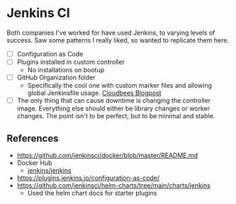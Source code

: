 # Jenkins CI

Both companies I've worked for have used Jenkins, to varying levels of success.
Saw some patterns I really liked, so wanted to replicate them here.

- [ ] Configuration as Code
- [ ] Plugins installed in custom controller
  - No installations on bootup
- [ ] GitHub Organization folder
  - Specifically the cool one with custom marker files and allowing
    global Jenkinsfile usage. [Cloudbees Blogpost](https://www.cloudbees.com/blog/ensuring-corporate-standards-pipelines-custom-marker-files)
- [ ] The only thing that can cause downtime is changing the controller image. Everything
      else should either be library changes or worker changes. The point isn't
      to be perfect, but to be minimal and stable.

## References

- https://github.com/jenkinsci/docker/blob/master/README.md
- Docker Hub
  - [jenkins/jenkins](https://hub.docker.com/r/jenkins/jenkins)
- https://plugins.jenkins.io/configuration-as-code/
- https://github.com/jenkinsci/helm-charts/tree/main/charts/jenkins
	- Used the helm chart docs for starter plugins
